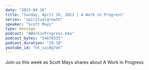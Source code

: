 ```yaml
---
date: "2023-04-16"
title: "Sunday, April 16, 2023 | A Work in Progress"
series: "spiritualgrowth"
speaker: "Scott Mays"
type: message
podcast: "AWorkinProgress.m4a"
podcast_bytes: "54678335"
podcast_duration: "28:10"
youtube_id: "ht_xziBg7ek"
---
```

Join us this week as Scott Mays shares about A Work in Progress
